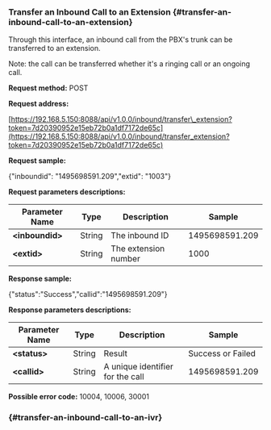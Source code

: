 ### Transfer an Inbound Call to an Extension {#transfer-an-inbound-call-to-an-extension}

Through this interface, an inbound call from the PBX's trunk can be transferred to an extension.

Note: the call can be transferred whether it's a ringing call or an ongoing call.

**Request method:** POST

**Request address:**

[https://192.168.5.150:8088/api/v1.0.0/inbound/transfer\_extension?token=7d20390952e15eb72b0a1df7172de65c](https://192.168.5.150:8088/api/v1.0.0/inbound/transfer_extension?token=7d20390952e15eb72b0a1df7172de65c)

**Request sample:**

{"inboundid": "1495698591.209","extid": "1003"}

**Request parameters descriptions:**

| **Parameter Name** | **Type** | **Description** | **Sample** |
| --- | --- | --- | --- |
| **&lt;inboundid&gt;** | String | The inbound ID | 1495698591.209 |
| **&lt;extid&gt;** | String | The extension number | 1000 |

**Response sample:**

{"status":"Success","callid":"1495698591.209"}

**Response parameters descriptions:**

| **Parameter Name** | **Type** | **Description** | **Sample** |
| --- | --- | --- | --- |
| **&lt;status&gt;** | String | Result | Success or Failed |
| **&lt;callid&gt;** | String | A unique identifier for the call | 1495698591.209 |

**Possible error code:** 10004, 10006, 30001

###  {#transfer-an-inbound-call-to-an-ivr}



